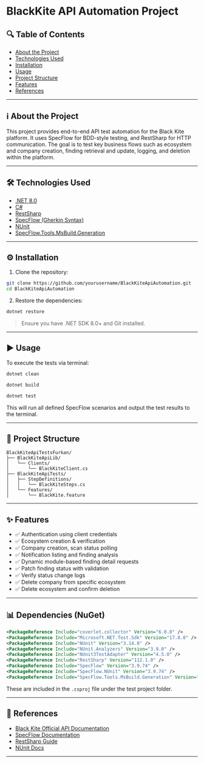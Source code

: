 # BlackKite API Automation Project

## 🔍 Table of Contents
- [About the Project](#about-the-project)
- [Technologies Used](#technologies-used)
- [Installation](#installation)
- [Usage](#usage)
- [Project Structure](#project-structure)
- [Features](#features)
- [References](#references)

---

## ℹ️ About the Project
This project provides end-to-end API test automation for the Black Kite platform. It uses SpecFlow for BDD-style testing, and RestSharp for HTTP communication. The goal is to test key business flows such as ecosystem and company creation, finding retrieval and update, logging, and deletion within the platform.

---

## 🛠️ Technologies Used
- [.NET 8.0](https://dotnet.microsoft.com/en-us/)
- [C#](https://learn.microsoft.com/en-us/dotnet/csharp/)
- [RestSharp](https://restsharp.dev/)
- [SpecFlow (Gherkin Syntax)](https://specflow.org/)
- [NUnit](https://nunit.org/)
- [SpecFlow.Tools.MsBuild.Generation](https://www.nuget.org/packages/SpecFlow.Tools.MsBuild.Generation/)

---

## ⚙️ Installation
1. Clone the repository:

```bash
git clone https://github.com/yourusername/BlackKiteApiAutomation.git
cd BlackKiteApiAutomation
```

2. Restore the dependencies:

```bash
dotnet restore
```

> Ensure you have .NET SDK 8.0+ and Git installed.

---

## ▶️ Usage
To execute the tests via terminal:

```bash
dotnet clean

dotnet build

dotnet test
```

This will run all defined SpecFlow scenarios and output the test results to the terminal.

---

## 📁 Project Structure
```
BlackKiteApiTestsFurkan/
├── BlackKiteApiLib/
│   └── Clients/
│       └── BlackKiteClient.cs
├── BlackKiteApiTests/
│   ├── StepDefinitions/
│   │   └── BlackKiteSteps.cs
│   └── Features/
│       └── BlackKite.feature
```

---

## ✨ Features
- ✅ Authentication using client credentials
- ✅ Ecosystem creation & verification
- ✅ Company creation, scan status polling
- ✅ Notification listing and finding analysis
- ✅ Dynamic module-based finding detail requests
- ✅ Patch finding status with validation
- ✅ Verify status change logs
- ✅ Delete company from specific ecosystem
- ✅ Delete ecosystem and confirm deletion

---

## 📊 Dependencies (NuGet)
```xml
<PackageReference Include="coverlet.collector" Version="6.0.0" />
<PackageReference Include="Microsoft.NET.Test.Sdk" Version="17.8.0" />
<PackageReference Include="NUnit" Version="3.14.0" />
<PackageReference Include="NUnit.Analyzers" Version="3.9.0" />
<PackageReference Include="NUnit3TestAdapter" Version="4.5.0" />
<PackageReference Include="RestSharp" Version="112.1.0" />
<PackageReference Include="SpecFlow" Version="3.9.74" />
<PackageReference Include="SpecFlow.NUnit" Version="3.9.74" />
<PackageReference Include="SpecFlow.Tools.MsBuild.Generation" Version="3.9.74" />
```

These are included in the `.csproj` file under the test project folder.

---

## 📖 References
- [Black Kite Official API Documentation](https://google.com)
- [SpecFlow Documentation](https://docs.specflow.org/projects/specflow/en/latest/)
- [RestSharp Guide](https://restsharp.dev/)
- [NUnit Docs](https://docs.nunit.org/)

---


